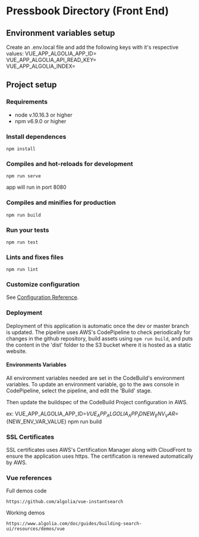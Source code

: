 # Pressbook Directory (Front End)

## Environment variables setup
Create an .env.local file and add the following keys with it's respective values:
VUE_APP_ALGOLIA_APP_ID=  
VUE_APP_ALGOLIA_API_READ_KEY=  
VUE_APP_ALGOLIA_INDEX=  

## Project setup
### Requirements
- node v.10.16.3 or higher
- npm v6.9.0 or higher

### Install dependences
```
npm install
```

### Compiles and hot-reloads for development
```
npm run serve
```
app will run in port 8080

### Compiles and minifies for production
```
npm run build
```

### Run your tests
```
npm run test
```

### Lints and fixes files
```
npm run lint
```

### Customize configuration
See [Configuration Reference](https://cli.vuejs.org/config/).
### Deployment
Deployment of this application is automatic once the dev or master branch is updated.
The pipeline uses AWS's CodePipeline to check periodically for changes in the github repository, 
build assets using `npm run build`, 
and puts the content in the 'dist' folder to the S3 bucket where it is hosted as a static website.

#### Environments Variables
All environment variables needed are set in the CodeBuild's environment variables.
To update an environment variable, go to the aws console in CodePipeline, select the pipeline, and
edit the 'Build' stage.

Then update the buildspec of the CodeBuild Project configuration in AWS.

ex: VUE_APP_ALGOLIA_APP_ID=${VUE_APP_ALGOLIA_APP_ID} NEW_ENV_VAR=${NEW_ENV_VAR_VALUE} npm run build

### SSL Certificates
SSL certificates uses AWS's Certification Manager along with CloudFront
to ensure the application uses https. The certification is renewed automatically by AWS.

### Vue references

Full demos code

```https://github.com/algolia/vue-instantsearch```

Working demos

```https://www.algolia.com/doc/guides/building-search-ui/resources/demos/vue```

